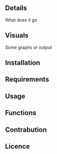 ## Details
What does it go
## Visuals
Some graphs or output
## Installation
## Requirements
## Usage
## Functions
## Contrabution
## Licence 
